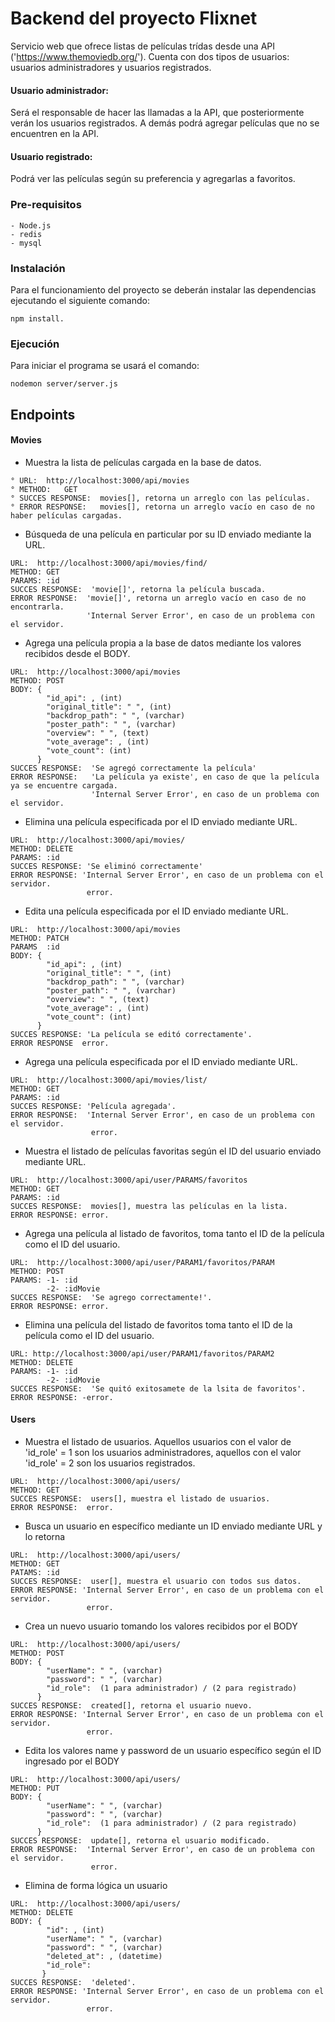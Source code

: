 # Backend del proyecto Flixnet

Servicio web que ofrece listas de películas trídas desde una API ('https://www.themoviedb.org/').
Cuenta con dos tipos de usuarios: usuarios administradores y usuarios registrados.

#### Usuario administrador:
Será el responsable de hacer las llamadas a la API, que posteriormente verán los usuarios registrados. A demás podrá agregar películas que no se encuentren en la API.

#### Usuario registrado:
Podrá ver las películas según su preferencia y agregarlas a favoritos.

### Pre-requisitos
```
- Node.js
- redis
- mysql
```

### Instalación
Para el funcionamiento del proyecto se deberán instalar las dependencias ejecutando el  siguiente comando:
```
npm install.
```

### Ejecución
Para iniciar el programa se usará el comando:
```
nodemon server/server.js
```

## Endpoints

#### Movies

- Muestra la lista de películas cargada en la base de datos.
```
° URL:  http://localhost:3000/api/movies
° METHOD:   GET
° SUCCES RESPONSE:  movies[], retorna un arreglo con las películas.
° ERROR RESPONSE:   movies[], retorna un arreglo vacío en caso de no haber películas cargadas.
```


- Búsqueda de una película en particular por su ID enviado mediante la URL.
```
URL:  http://localhost:3000/api/movies/find/
METHOD: GET
PARAMS: :id
SUCCES RESPONSE:  'movie[]', retorna la película buscada.
ERROR RESPONSE:  'movie[]', retorna un arreglo vacío en caso de no encontrarla.
                 'Internal Server Error', en caso de un problema con el servidor.
```

- Agrega una película propia a la base de datos mediante los valores recibidos desde el BODY.
```
URL:  http://localhost:3000/api/movies
METHOD: POST
BODY: {
        "id_api": , (int)
        "original_title": " ", (int)
        "backdrop_path": " ", (varchar)
        "poster_path": " ", (varchar)
        "overview": " ", (text)
        "vote_average": , (int)
        "vote_count": (int)
      }
SUCCES RESPONSE:  'Se agregó correctamente la película'
ERROR RESPONSE:   'La película ya existe', en caso de que la película ya se encuentre cargada.
                  'Internal Server Error', en caso de un problema con el servidor.
```

- Elimina una película especificada por el ID enviado mediante URL.
```
URL:  http://localhost:3000/api/movies/
METHOD: DELETE
PARAMS: :id  
SUCCES RESPONSE: 'Se eliminó correctamente'
ERROR RESPONSE: 'Internal Server Error', en caso de un problema con el servidor.
                 error.
```

- Edita una película especificada por el ID enviado mediante URL.
```
URL:  http://localhost:3000/api/movies
METHOD: PATCH
PARAMS  :id  
BODY: {
        "id_api": , (int)
        "original_title": " ", (int)
        "backdrop_path": " ", (varchar)
        "poster_path": " ", (varchar)
        "overview": " ", (text)
        "vote_average": , (int)
        "vote_count": (int)
      }
SUCCES RESPONSE: 'La película se editó correctamente'.
ERROR RESPONSE  error.
```

- Agrega una película especificada por el ID enviado mediante URL.
```
URL:  http://localhost:3000/api/movies/list/
METHOD: GET
PARAMS: :id  
SUCCES RESPONSE: 'Película agregada'.
ERROR RESPONSE:  'Internal Server Error', en caso de un problema con el servidor.
                  error.
```

- Muestra el listado de películas favoritas según el ID del usuario enviado mediante URL.
```
URL:  http://localhost:3000/api/user/PARAMS/favoritos
METHOD: GET
PARAMS: :id  
SUCCES RESPONSE:  movies[], muestra las películas en la lista.
ERROR RESPONSE: error.
```

- Agrega una película al listado de favoritos, toma tanto el ID de la película como el ID del usuario.
```
URL:  http://localhost:3000/api/user/PARAM1/favoritos/PARAM
METHOD: POST
PARAMS: -1- :id
        -2- :idMovie    
SUCCES RESPONSE:  'Se agrego correctamente!'.
ERROR RESPONSE: error.
```

- Elimina una película del listado de favoritos toma tanto el ID de la película como el ID del usuario.
```
URL: http://localhost:3000/api/user/PARAM1/favoritos/PARAM2
METHOD: DELETE
PARAMS: -1- :id
        -2- :idMovie    
SUCCES RESPONSE:  'Se quitó exitosamete de la lsita de favoritos'.
ERROR RESPONSE: -error.
```

#### Users

- Muestra el listado de usuarios. Aquellos usuarios con el valor de 'id_role' = 1 son los usuarios administradores, aquellos con el valor 'id_role' = 2 son los usuarios registrados.
```
URL:  http://localhost:3000/api/users/
METHOD: GET
SUCCES RESPONSE:  users[], muestra el listado de usuarios.
ERROR RESPONSE:  error.     
```

- Busca un usuario en específico mediante un ID enviado mediante URL y lo retorna
```
URL:  http://localhost:3000/api/users/
METHOD: GET
PATAMS: :id
SUCCES RESPONSE:  user[], muestra el usuario con todos sus datos.
ERROR RESPONSE: 'Internal Server Error', en caso de un problema con el servidor.
                 error.     
```

- Crea un nuevo usuario tomando los valores recibidos por el BODY
```
URL:  http://localhost:3000/api/users/
METHOD: POST
BODY: {
        "userName": " ", (varchar)
        "password": " ", (varchar)
        "id_role":  (1 para administrador) / (2 para registrado)
      }
SUCCES RESPONSE:  created[], retorna el usuario nuevo.
ERROR RESPONSE: 'Internal Server Error', en caso de un problema con el servidor.
                 error.   
```

- Edita los valores name y password de un usuario específico según el ID ingresado por el BODY
```
URL:  http://localhost:3000/api/users/
METHOD: PUT
BODY: {
        "userName": " ", (varchar)
        "password": " ", (varchar)
        "id_role":  (1 para administrador) / (2 para registrado)
      }
SUCCES RESPONSE:  update[], retorna el usuario modificado.
ERROR RESPONSE:  'Internal Server Error', en caso de un problema con el servidor.
                  error.
```

- Elimina de forma lógica un usuario
```
URL:  http://localhost:3000/api/users/
METHOD: DELETE
BODY: {
        "id": , (int)
        "userName": " ", (varchar)
        "password": " ", (varchar)
        "deleted_at": , (datetime)
        "id_role":  
       }
SUCCES RESPONSE:  'deleted'.
ERROR RESPONSE: 'Internal Server Error', en caso de un problema con el servidor.
                 error.
```
